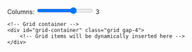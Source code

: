 <style>
/* GitHub Pagesのデフォルトマージンをオーバーライド */
.markdown-body {
    max-width: none !important;
    margin: 0 !important;
    padding: 0 !important;
}
.molecule-viewer {
    position: relative;
    width: 100%;
    height: 100%;
    background-color: #ffffff;
}
/* Molstar specific overrides */
.msp-plugin {
    position: relative !important;
    height: 100%;
}
.msp-plugin-content {
    position: relative !important;
    height: 100%;
}
.msp-viewport {
    position: relative !important;
    height: 100% !important;
}
</style>

<div class="mx-2"> <!-- container クラスを削除し、最小限のマージンを設定 -->
    <!-- Simple controls -->
    <div class="bg-white p-4 rounded-lg shadow mb-4 flex items-center gap-4">
        <label for="columns" class="font-medium whitespace-nowrap">Columns:</label>
        <input type="range" id="columns" min="1" max="4" value="3" class="flex-grow">
        <span id="columns-value" class="font-medium">3</span>
    </div>
    
    <!-- Grid container -->
    <div id="grid-container" class="grid gap-4">
        <!-- Grid items will be dynamically inserted here -->
    </div>
</div>

<script src="https://cdn.tailwindcss.com"></script>
<script src="https://cdn.jsdelivr.net/npm/molstar@latest/build/viewer/molstar.js"></script>
<link rel="stylesheet" type="text/css" href="https://cdn.jsdelivr.net/npm/molstar@latest/build/viewer/molstar.css" />

<script>
// サイズ計算関数を修正
function calculateViewerSize(columns) {
    // ウィンドウの幅から直接計算
    const windowWidth = window.innerWidth;
    // 最小マージンのみを考慮（両側2px = 4px）
    const gap = 16; // gap-4 = 1rem = 16px
    const padding = 8; // 両側合わせて8px
    const availableWidth = windowWidth - (padding * columns) - (gap * (columns - 1)) - 4; // 4pxはページマージン
    const size = Math.floor(availableWidth / columns);
    
    // サイズの制限を追加
    const minSize = 200;
    const maxSize = 500;
    return Math.max(minSize, Math.min(size, maxSize));
}

// 分子構造のデータ
const structures = [
    {
        id: 'viewer1',
        name: 'Satellite tobacco necrosis virus (2buk)',
        url: 'https://files.rcsb.org/download/2BUK.pdb',
        format: 'pdb',
        mvsj: 'https://raw.githubusercontent.com/Sakura-Book/molstar_test/main/mvsj_files/T_1/Unclassified/Albetovirus/2buk.mvsj'
    },
    {
        id: 'viewer2',
        name: 'STNV coat protein (4v4m)',
        url: 'https://files.rcsb.org/download/4V4M.cif',
        format: 'mmcif',
        mvsj: 'https://raw.githubusercontent.com/Sakura-Book/molstar_test/main/mvsj_files/T_1/Unclassified/Albetovirus/4v4m.mvsj'
    },
    {
        id: 'viewer3',
        name: 'Faba bean necrotic stunt virus (6s44)',
        url: 'https://files.rcsb.org/download/6S44.pdb',
        format: 'pdb',
        mvsj: 'https://raw.githubusercontent.com/Sakura-Book/molstar_test/main/mvsj_files/T_1/Nanoviridae/Nanovirus/6s44.mvsj'
    },
    {
        id: 'viewer4',
        name: 'Model of Haliangium ochraceum encapsulin (7odw)',
        url: 'https://files.rcsb.org/download/7ODW.pdb',
        format: 'pdb',
        mvsj: 'https://raw.githubusercontent.com/Sakura-Book/molstar_test/main/mvsj_files/T_1/Nanoparticles/Nanoparticles/7odw.mvsj'
    },
    {
        id: 'viewer5',
        name: 'Porcine circovirus 2 (3r0r)',
        url: 'https://files.rcsb.org/download/3R0R.pdb',
        format: 'pdb', 
        mvsj: 'https://raw.githubusercontent.com/Sakura-Book/molstar_test/main/mvsj_files/T_1/Circoviridae/Circovirus/3r0r.mvsj'
    },
    {
        id: 'viewer6',
        name: 'PCV2-like particle (5zju)',
        url: 'https://files.rcsb.org/download/5ZJU.pdb',
        format: 'pdb',
        snapshot: 'https://raw.githubusercontent.com/matsunagalab/capsid_view/main/5zju.molj', 
        mvsj: 'https://raw.githubusercontent.com/Sakura-Book/molstar_test/main/mvsj_files/T_1/Circoviridae/Circovirus/5zju.mvsj'
    },
    {
        id: 'viewer7',
        name: 'Satellite panicum mosaic virus (1stm)',
        url: 'https://files.rcsb.org/download/1STM.pdb',
        format: 'pdb', 
        mvsj: 'https://raw.githubusercontent.com/Sakura-Book/molstar_test/main/mvsj_files/T_1/Unclassified/Papanivirus/1stm.mvsj'
    },
    {
        id: 'viewer8',
        name: 'Sesbania mosaic virus deletion mutant (1vb4)',
        url: 'https://files.rcsb.org/download/1VB4.pdb',
        format: 'pdb',
        mvsj: 'https://raw.githubusercontent.com/Sakura-Book/molstar_test/main/mvsj_files/T_1/Solemoviridae/Sobemovirus/1vb4.mvsj'
    },
    {
        id: 'viewer9',
        name: 'L-A virus (1m1c)',
        url: 'https://files.rcsb.org/download/1M1C.pdb',
        format: 'pdb'
    },
    {
        id: 'viewer10',
        name: 'Tobacco mosaic virus (6r7m)',
        url: 'https://files.rcsb.org/download/6R7M.pdb',
        format: 'pdb'
    },
    {
        id: 'viewer11',
        name: 'Chymotrypsin inhibitor (2m99)',
        url: 'https://files.rcsb.org/download/2M99.pdb',
        format: 'pdb'
    }
];

// ビューアのサイズを計算する関数
function calculateViewerSize(columns) {
    // コンテナの幅から1グリッドの幅を計算
    const container = document.querySelector('.container');
    const containerWidth = container.clientWidth;
    // パディングとギャップを考慮してグリッドサイズを計算
    const gap = 16; // gap-4 = 1rem = 16px
    const padding = 32; // p-4 = 1rem padding on each side = 32px total
    const availableWidth = containerWidth - (padding * columns) - (gap * (columns - 1));
    const size = Math.floor(availableWidth / columns);
    
    // サイズの制限を追加
    const minSize = 200;
    const maxSize = 500;
    return Math.max(minSize, Math.min(size, maxSize));
}

// グリッドアイテムを生成する関数
function createGridItem(structure, size) {
    //const molstarUrl = `https://molstar.org/viewer/?pdb=${structure.name}&preset=default&collapse-left-panel=1`;//
    const molstarUrl = `https://molstar.org/viewer/?mvs-format=mvsj&mvs-url=${structure.mvsj}&collapse-left-panel=1`;    
    return `
        <div class="bg-white p-4 rounded-lg shadow">
            <h2 class="text-lg font-semibold mb-2">
                <a href="${molstarUrl}" target="_blank" class="text-blue-600 hover:text-blue-800 hover:underline">
                    ${structure.name}
                </a>
            </h2>
            <div id="${structure.id}" style="width: 100%; height: ${size}px;"></div>
        </div>
    `;
}

// Molstarビューアのオプション
const viewerOptions = {
    layoutIsExpanded: false,
    layoutShowControls: false,
    layoutShowRemoteState: false,
    layoutShowSequence: false,
    layoutShowLog: false,
    layoutShowLeftPanel: false,
    layoutShowStructureSourceControls: false,
    viewportShowAnimation: false,
    viewportShowExpand: false,
    viewportShowSelectionMode: false,
    viewportShowTrajectoryControls: false,
    canvas3d: {
        antialiasing: true,
        backgroundColor: { r: 255, g: 255, b: 255, a: 1 }
    }
};

// プラグインの状態を追跡
const viewers = new Map();

// グリッドを更新する関数
async function updateGrid() {
    const gridContainer = document.getElementById('grid-container');
    const columns = document.getElementById('columns').value;
    document.getElementById('columns-value').textContent = columns;

    const viewerSize = calculateViewerSize(columns);

    viewers.forEach(viewer => {
        if (viewer && viewer.plugin) {
            viewer.plugin.dispose();
        }
    });
    viewers.clear();

    gridContainer.className = `grid gap-4 grid-cols-${columns}`;
    gridContainer.innerHTML = structures.map(structure => 
        createGridItem(structure, viewerSize)
    ).join('');

    // molstarビューアを初期化
    for (const structure of structures) {
        try {
            const viewer = await molstar.Viewer.create(
                structure.id,
                { ...viewerOptions, canvas3d: { ...viewerOptions.canvas3d } }
            );
            
            viewers.set(structure.id, viewer);
            
            try {
                // スナップショットを読み込む
                //await viewer.loadSnapshotFromUrl(structure.snapshot, 'molx');//
                await viewer.loadMvsFromUrl(structure.mvsj, 'mvsj')
            } catch (snapshotError) {
                console.warn(`Snapshot load failed for ${structure.name}, falling back to default structure:`, snapshotError);
                // スナップショットのロードに失敗した場合、通常の構造読み込みにフォールバック
                await viewer.loadStructureFromUrl(structure.url, structure.format)
                    .then(() => {
                        const plugin = viewer.plugin;
                        const state = plugin.state.data;
                        const update = state.build()
                            .update(state.select('structure-representation'), (old) => {
                                return {
                                    ...old,
                                    type: 'cartoon',
                                    color: 'chain-id'
                                };
                            });
                        plugin.runTask(plugin.state.updateTree(update));
                    });
            }
        } catch (error) {
            console.error(`Error initializing viewer for ${structure.name}:`, error);
        }
    }
}

// ウィンドウリサイズ時にグリッドを更新
let resizeTimeout;
window.addEventListener('resize', () => {
    clearTimeout(resizeTimeout);
    resizeTimeout = setTimeout(updateGrid, 100);
});

// スライダーの変更イベントを監視
document.getElementById('columns').addEventListener('input', updateGrid);

// 初期表示
document.addEventListener('DOMContentLoaded', () => {
    updateGrid();
});

// ページ遷移時にビューアを破棄
window.addEventListener('beforeunload', () => {
    viewers.forEach(viewer => {
        if (viewer && viewer.plugin) {
            viewer.plugin.dispose();
        }
    });
});
</script>
